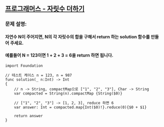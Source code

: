 ## [프로그래머스 - 자릿수 더하기](https://programmers.co.kr/learn/courses/18/lessons/1876)

### 문제 설명:
#### 자연수 N이 주어지면, N의 각 자릿수의 합을 구해서 return 하는 solution 함수를 만들어 주세요.
#### 예를들어 N = 123이면 1 + 2 + 3 = 6을 return 하면 됩니다.

```
import Foundation

// 테스트 케이스 n = 123, n = 987
func solution(_ n:Int) -> Int
{
    // n -> String, compactMap으로 ["1", "2", "3"], Char -> String
    var compacted = String(n).compactMap {String($0)}
    
    // ["1", "2", "3"] -> [1, 2, 3], reduce 하면 6
    var answer: Int = compacted.map{Int($0)!}.reduce(0){$0 + $1}
    
    return answer
}
```
